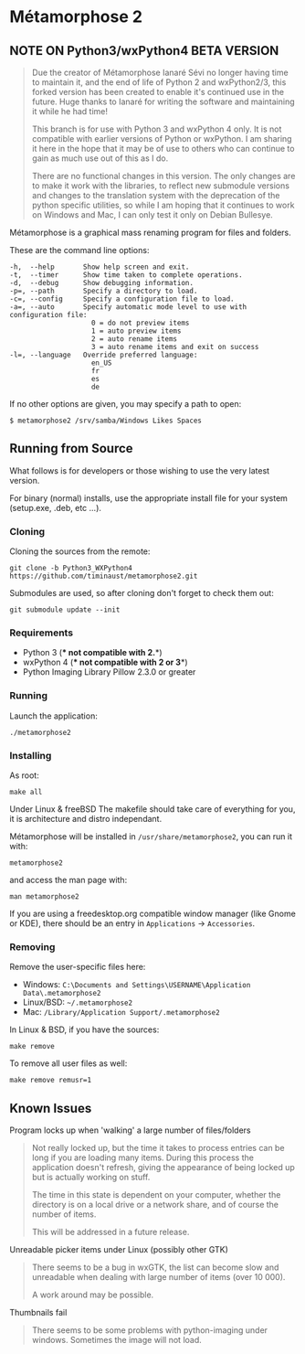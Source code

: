 Métamorphose 2
==============

NOTE ON Python3/wxPython4 BETA VERSION
--------------------------------------

> Due the creator of Métamorphose Ianaré Sévi no longer having time to
> maintain it, and the end of life of Python 2 and wxPython2/3, this 
> forked version has been created to enable it's continued use in the
> future. Huge thanks to Ianaré for writing the software and maintaining 
> it while he had time!
>
> This branch is for use with Python 3 and wxPython 4 only. It is not
> compatible with earlier versions of Python or wxPython. I am sharing
> it here in the hope that it may be of use to others who can continue to
> gain as much use out of this as I do.
> 
> There are no functional changes in this version.  The only changes are 
> to make it work with the libraries, to reflect new submodule versions 
> and changes to the translation system with the deprecation of the python 
> specific utilities, so while I am hoping that it continues to work on
> Windows and Mac, I can only test it only on Debian Bullesye.

Métamorphose is a graphical mass renaming program for files and folders.

These are the command line options:

    -h,  --help       Show help screen and exit.
    -t,  --timer      Show time taken to complete operations.
    -d,  --debug      Show debugging information.
    -p=, --path       Specify a directory to load.
    -c=, --config     Specify a configuration file to load.
    -a=, --auto       Specify automatic mode level to use with configuration file:
                        0 = do not preview items
                        1 = auto preview items
                        2 = auto rename items
                        3 = auto rename items and exit on success
    -l=, --language   Override preferred language:
                        en_US
                        fr
                        es
                        de

If no other options are given, you may specify a path to open:

    $ metamorphose2 /srv/samba/Windows Likes Spaces

Running from Source
-------------------

What follows is for developers or those wishing to use the very latest
version.

For binary (normal) installs, use the appropriate install file for your
system (setup.exe, .deb, etc \...).

### Cloning

Cloning the sources from the remote:

    git clone -b Python3_WXPython4 https://github.com/timinaust/metamorphose2.git

Submodules are used, so after cloning don\'t forget to check them out:

    git submodule update --init

### Requirements

-   Python 3 (**\* not compatible with 2.**\*)
-   wxPython 4 (**\* not compatible with 2 or 3**\*)
-   Python Imaging Library Pillow 2.3.0 or greater

### Running

Launch the application:

    ./metamorphose2

### Installing

As root:

    make all

Under Linux & freeBSD The makefile should take care of everything for
you, it is architecture and distro independant.

Métamorphose will be installed in `/usr/share/metamorphose2`, you can
run it with:

    metamorphose2

and access the man page with:

    man metamorphose2

If you are using a freedesktop.org compatible window manager (like Gnome
or KDE), there should be an entry in `Applications` -\> `Accessories`.

### Removing

Remove the user-specific files here:

-   Windows:
    `C:\Documents and Settings\USERNAME\Application Data\.metamorphose2`
-   Linux/BSD: `~/.metamorphose2`
-   Mac: `/Library/Application Support/.metamorphose2`

In Linux & BSD, if you have the sources:

    make remove

To remove all user files as well:

    make remove remusr=1

Known Issues
------------

Program locks up when \'walking\' a large number of files/folders

> Not really locked up, but the time it takes to process entries can be
> long if you are loading many items. During this process the
> application doesn\'t refresh, giving the appearance of being locked up
> but is actually working on stuff.
>
> The time in this state is dependent on your computer, whether the
> directory is on a local drive or a network share, and of course the
> number of items.
>
> This will be addressed in a future release.

Unreadable picker items under Linux (possibly other GTK)

> There seems to be a bug in wxGTK, the list can become slow and
> unreadable when dealing with large number of items (over 10 000).
>
> A work around may be possible.

Thumbnails fail

> There seems to be some problems with python-imaging under windows.
> Sometimes the image will not load.
